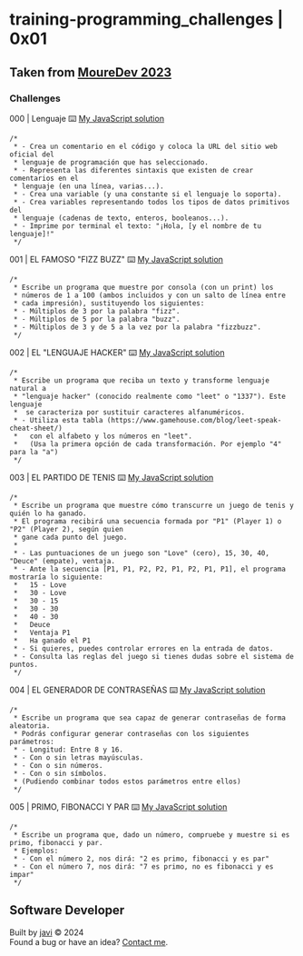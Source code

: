 # training-programming_challenges | 0x01
## Taken from [MoureDev 2023](https://github.com/mouredev/retos-programacion-2023)
### Challenges
000 | Lenguaje :keyboard: [My JavaScript solution](./javascript/script000.js)
```
/*
 * - Crea un comentario en el código y coloca la URL del sitio web oficial del
 * lenguaje de programación que has seleccionado.
 * - Representa las diferentes sintaxis que existen de crear comentarios en el
 * lenguaje (en una línea, varias...).
 * - Crea una variable (y una constante si el lenguaje lo soporta).
 * - Crea variables representando todos los tipos de datos primitivos del
 * lenguaje (cadenas de texto, enteros, booleanos...).
 * - Imprime por terminal el texto: "¡Hola, [y el nombre de tu lenguaje]!"
 */
```
001 | EL FAMOSO "FIZZ BUZZ" :keyboard: [My JavaScript solution](./javascript/script001.js)
```
/*
 * Escribe un programa que muestre por consola (con un print) los
 * números de 1 a 100 (ambos incluidos y con un salto de línea entre
 * cada impresión), sustituyendo los siguientes:
 * - Múltiplos de 3 por la palabra "fizz".
 * - Múltiplos de 5 por la palabra "buzz".
 * - Múltiplos de 3 y de 5 a la vez por la palabra "fizzbuzz".
 */
```
002 | EL "LENGUAJE HACKER" :keyboard: [My JavaScript solution](./javascript/script002.js)
```
/*
 * Escribe un programa que reciba un texto y transforme lenguaje natural a
 * "lenguaje hacker" (conocido realmente como "leet" o "1337"). Este lenguaje
 *  se caracteriza por sustituir caracteres alfanuméricos.
 * - Utiliza esta tabla (https://www.gamehouse.com/blog/leet-speak-cheat-sheet/)
 *   con el alfabeto y los números en "leet".
 *   (Usa la primera opción de cada transformación. Por ejemplo "4" para la "a")
 */
```
003 | EL PARTIDO DE TENIS :keyboard: [My JavaScript solution](./javascript/script003.js)
```
/*
 * Escribe un programa que muestre cómo transcurre un juego de tenis y quién lo ha ganado.
 * El programa recibirá una secuencia formada por "P1" (Player 1) o "P2" (Player 2), según quien
 * gane cada punto del juego.
 * 
 * - Las puntuaciones de un juego son "Love" (cero), 15, 30, 40, "Deuce" (empate), ventaja.
 * - Ante la secuencia [P1, P1, P2, P2, P1, P2, P1, P1], el programa mostraría lo siguiente:
 *   15 - Love
 *   30 - Love
 *   30 - 15
 *   30 - 30
 *   40 - 30
 *   Deuce
 *   Ventaja P1
 *   Ha ganado el P1
 * - Si quieres, puedes controlar errores en la entrada de datos.   
 * - Consulta las reglas del juego si tienes dudas sobre el sistema de puntos.   
 */
```
004 | EL GENERADOR DE CONTRASEÑAS :keyboard: [My JavaScript solution](./javascript/script004.js)
```
/*
 * Escribe un programa que sea capaz de generar contraseñas de forma aleatoria.
 * Podrás configurar generar contraseñas con los siguientes parámetros:
 * - Longitud: Entre 8 y 16.
 * - Con o sin letras mayúsculas.
 * - Con o sin números.
 * - Con o sin símbolos.
 * (Pudiendo combinar todos estos parámetros entre ellos)
 */
```
005 | PRIMO, FIBONACCI Y PAR :keyboard: [My JavaScript solution](./javascript/script005.js)
```
/*
 * Escribe un programa que, dado un número, compruebe y muestre si es primo, fibonacci y par.
 * Ejemplos:
 * - Con el número 2, nos dirá: "2 es primo, fibonacci y es par"
 * - Con el número 7, nos dirá: "7 es primo, no es fibonacci y es impar"
 */
```
## Software Developer
Built by [javi](https://github.com/javierandres-dev/) :copyright: 2024  
Found a bug or have an idea? [Contact me](https://www.linkedin.com/in/javierandres-dev/).
